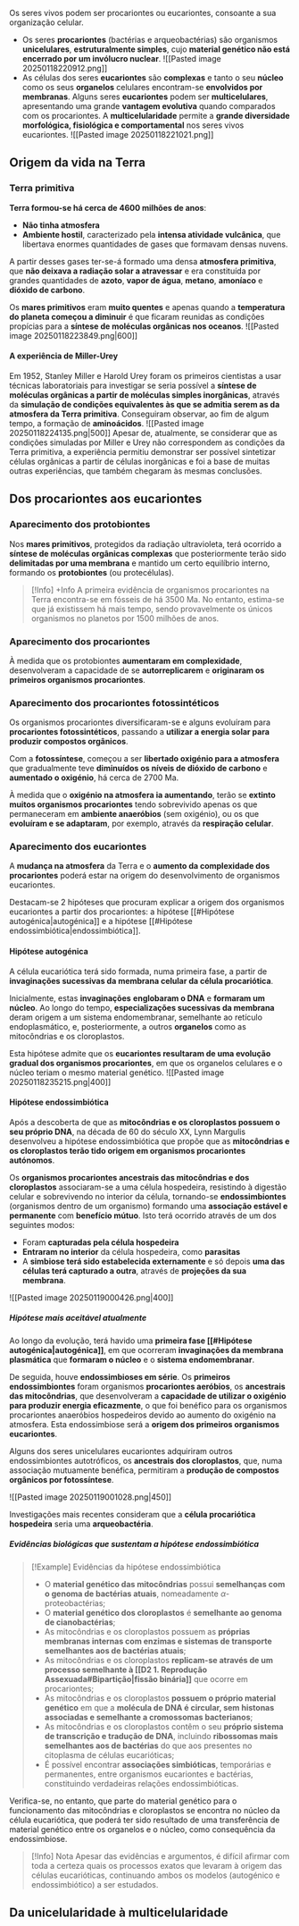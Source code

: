 Os seres vivos podem ser procariontes ou eucariontes, consoante a sua organização celular.

- Os seres **procariontes** (bactérias e arqueobactérias) são organismos **unicelulares**, **estruturalmente simples**, cujo **material genético não está encerrado por um invólucro nuclear**.
  ![[Pasted image 20250118220912.png]]
- As células dos seres **eucariontes** são **complexas** e tanto o seu **núcleo** como os seus **organelos** celulares encontram-se **envolvidos por membranas**.
  Alguns seres **eucariontes** podem ser **multicelulares**, apresentando uma grande **vantagem evolutiva** quando comparados com os procariontes. A **multicelularidade** permite a **grande diversidade morfológica, fisiológica e comportamental** nos seres vivos eucariontes.
  ![[Pasted image 20250118221021.png]]
## Origem da vida na Terra
### Terra primitiva
**Terra formou-se há cerca de 4600 milhões de anos**:
- **Não tinha atmosfera**
- **Ambiente hostil**, caracterizado pela **intensa atividade vulcânica**, que libertava enormes quantidades de gases que formavam densas nuvens.

A partir desses gases ter-se-á formado uma densa **atmosfera primitiva**, que **não deixava a radiação solar a atravessar** e era constituída por grandes quantidades de **azoto**, **vapor de água**, **metano**, **amoníaco** e **dióxido de carbono**.

Os **mares primitivos** eram **muito quentes** e apenas quando a **temperatura do planeta começou a diminuir** é que ficaram reunidas as condições propícias para a **síntese de moléculas orgânicas nos oceanos**.
![[Pasted image 20250118223849.png|600]]
#### A experiência de Miller-Urey
Em 1952, Stanley Miller e Harold Urey foram os primeiros cientistas a usar técnicas laboratoriais para investigar se seria possível a **síntese de moléculas orgânicas a partir de moléculas simples inorgânicas**, através da **simulação de condições equivalentes às que se admitia serem as da atmosfera da Terra primitiva**.
Conseguiram observar, ao fim de algum tempo, a formação de **aminoácidos**.
![[Pasted image 20250118224135.png|500]]
Apesar de, atualmente, se considerar que as condições simuladas por Miller e Urey não correspondem as condições da Terra primitiva, a experiência permitiu demonstrar ser possível sintetizar células orgânicas a partir de células inorgânicas e foi a base de muitas outras experiências, que também chegaram às mesmas conclusões.
## Dos procariontes aos eucariontes
### Aparecimento dos protobiontes
Nos **mares primitivos**, protegidos da radiação ultravioleta, terá ocorrido a **síntese de moléculas orgânicas complexas** que posteriormente terão sido **delimitadas por uma membrana** e mantido um certo equilíbrio interno, formando os **protobiontes** (ou protecélulas).

>[!Info] +Info
>A primeira evidência de organismos procariontes na Terra encontra-se em fósseis de há 3500 Ma. No entanto, estima-se que já existissem há mais tempo, sendo provavelmente os únicos organismos no planetos por 1500 milhões de anos.
### Aparecimento dos procariontes
À medida que os protobiontes **aumentaram em complexidade**, desenvolveram a capacidade de se **autorreplicarem** e **originaram os primeiros organismos procariontes**.
### Aparecimento dos procariontes fotossintéticos
Os organismos procariontes diversificaram-se e alguns evoluíram para **procariontes fotossintéticos**, passando a **utilizar a energia solar para produzir compostos orgânicos**.

Com a **fotossíntese**, começou a ser **libertado oxigénio para a atmosfera** que gradualmente teve **diminuídos os níveis de dióxido de carbono** e **aumentado o oxigénio**, há cerca de 2700 Ma.

À medida que o **oxigénio na atmosfera ia aumentando**, terão se **extinto muitos organismos procariontes** tendo sobrevivido apenas os que permaneceram em **ambiente anaeróbios** (sem oxigénio), ou os que **evoluíram e se adaptaram**, por exemplo, através da **respiração celular**. 

### Aparecimento dos eucariontes
A **mudança na atmosfera** da Terra e o **aumento da complexidade dos procariontes** poderá estar na origem do desenvolvimento de organismos eucariontes.

Destacam-se 2 hipóteses que procuram explicar a origem dos organismos eucariontes a partir dos procariontes: a hipótese [[#Hipótese autogénica|autogénica]] e a hipótese [[#Hipótese endossimbiótica|endossimbiótica]].
#### Hipótese autogénica
A célula eucariótica terá sido formada, numa primeira fase, a partir de **invaginações sucessivas da membrana celular da célula procariótica**.

Inicialmente, estas **invaginações** **englobaram o DNA** e **formaram um núcleo**.
Ao longo do tempo, **especializações sucessivas da membrana** deram origem a um sistema endomembranar, semelhante ao retículo endoplasmático, e, posteriormente, a outros **organelos** como as mitocôndrias e os cloroplastos. 

Esta hipótese admite que os **eucariontes resultaram de uma evolução gradual dos organismos procariontes**, em que os organelos celulares e o núcleo teriam o mesmo material genético.
![[Pasted image 20250118235215.png|400]]
#### Hipótese endossimbiótica
Após a descoberta de que as **mitocôndrias e os cloroplastos possuem o seu próprio DNA**, na década de 60 do século XX, Lynn Margulis desenvolveu a hipótese endossimbiótica que propõe que as **mitocôndrias e os cloroplastos terão tido origem em organismos procariontes autónomos**.

Os **organismos procariontes ancestrais das mitocôndrias e dos cloroplastos** associaram-se a uma célula hospedeira, resistindo à digestão celular e sobrevivendo no interior da célula, tornando-se **endossimbiontes** (organismos dentro de um organismo) formando uma **associação estável e permanente** com **benefício mútuo**. Isto terá ocorrido através de um dos seguintes modos:
- Foram **capturadas pela célula hospedeira**
- **Entraram no interior** da célula hospedeira, como **parasitas**
- A **simbiose terá sido estabelecida externamente** e só depois **uma das células terá capturado a outra**, através de **projeções da sua membrana**.

![[Pasted image 20250119000426.png|400]]
##### Hipótese mais aceitável atualmente
Ao longo da evolução, terá havido uma **primeira fase [[#Hipótese autogénica|autogénica]]**, em que ocorreram **invaginações da membrana plasmática** que **formaram o núcleo** e o **sistema endomembranar**.

De seguida, houve **endossimbioses em série**.
Os **primeiros endossimbiontes** foram organismos **procariontes aeróbios**, os **ancestrais das mitocôndrias**, que desenvolveram a **capacidade de utilizar o oxigénio para produzir energia eficazmente**, o que foi benéfico para os organismos procariontes anaeróbios hospedeiros devido ao aumento do oxigénio na atmosfera.
Esta endossimbiose será a **origem dos primeiros organismos eucariontes**.

Alguns dos seres unicelulares eucariontes adquiriram outros endossimbiontes autotróficos, os **ancestrais dos cloroplastos**, que, numa associação mutuamente benéfica, permitiram a **produção de compostos orgânicos por fotossíntese**.

![[Pasted image 20250119001028.png|450]]

Investigações mais recentes consideram que a **célula procariótica hospedeira** seria uma **arqueobactéria**. 

##### Evidências biológicas que sustentam a hipótese endossimbiótica
>[!Example] Evidências da hipótese endossimbiótica
>- O **material genético das mitocôndrias** possui **semelhanças com o genoma de bactérias atuais**, nomeadamente $\alpha$- proteobactérias;
>- O **material genético dos cloroplastos** é **semelhante ao genoma de cianobactérias**;
>- As mitocôndrias e os cloroplastos possuem as **próprias membranas internas com enzimas e sistemas de transporte semelhantes aos de bactérias atuais**;
>- As mitocôndrias e os cloroplastos **replicam-se através de um processo semelhante à [[D2 1. Reprodução Assexuada#Bipartição|fissão binária]]** que ocorre em procariontes;
>- As mitocôndrias e os cloroplastos **possuem o próprio material genético** em que a **molécula de DNA é circular, sem histonas associadas e semelhante a cromossomas bacterianos**;
>- As mitocôndrias e os cloroplastos contêm o seu **próprio sistema de transcrição e tradução de DNA**, incluindo **ribossomas mais semelhantes aos de bactérias** do que aos presentes no citoplasma de células eucarióticas;
>- É possível encontrar **associações simbióticas**, temporárias e permanentes, entre organismos eucariontes e bactérias, constituindo verdadeiras relações endossimbióticas.

Verifica-se, no entanto, que parte do material genético para o funcionamento das mitocôndrias e cloroplastos se encontra no núcleo da célula eucariótica, que poderá ter sido resultado de uma transferência de material genético entre os organelos e o núcleo, como consequência da endossimbiose.

> [!Info] Nota
> Apesar das evidências e argumentos, é difícil afirmar com toda a certeza quais os processos exatos que levaram à origem das células eucarióticas, continuando ambos os modelos (autogénico e endossimbiótico) a ser estudados.

## Da unicelularidade à multicelularidade
